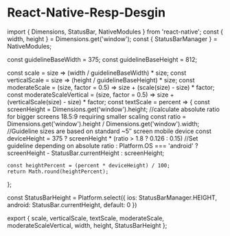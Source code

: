 # React-Native-Resp-Desgin
import { Dimensions, StatusBar, NativeModules } from 'react-native';
const { width, height } = Dimensions.get('window');
const { StatusBarManager } = NativeModules;

const guidelineBaseWidth = 375;
const guidelineBaseHeight = 812;

const scale = size => (width / guidelineBaseWidth) * size;
const verticalScale = size => (height / guidelineBaseHeight) * size;
const moderateScale = (size, factor = 0.5) => size + (scale(size) - size) * factor;
const moderateScaleVertical = (size, factor = 0.5) => size + (verticalScale(size) - size) * factor;
const textScale = percent => {
	const screenHeight = Dimensions.get('window').height;
	//calculate absolute ratio for bigger screens 18.5:9 requiring smaller scaling
	const ratio = Dimensions.get('window').height / Dimensions.get('window').width;
	//Guideline sizes are based on standard ~5″ screen mobile device
	const deviceHeight = 375
		? screenHeight * (ratio > 1.8 ? 0.126 : 0.15) //Set guideline depending on absolute ratio
		: Platform.OS === 'android'
			? screenHeight - StatusBar.currentHeight
			: screenHeight;

	const heightPercent = (percent * deviceHeight) / 100;
	return Math.round(heightPercent);
};

const StatusBarHeight = Platform.select({
	ios: StatusBarManager.HEIGHT,
	android: StatusBar.currentHeight,
	default: 0
})

export { scale, verticalScale, textScale, moderateScale, moderateScaleVertical, width, height, StatusBarHeight };

